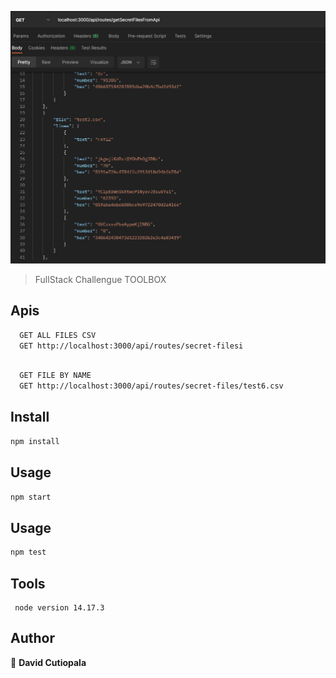[![Image](https://raw.githubusercontent.com/cutioluis/FrontEnd_FileCSV/master/src/images/back.PNG "Image")](https://raw.githubusercontent.com/cutioluis/FrontEnd_FileCSV/master/src/images/back.PNG "Image")
> FullStack Challengue TOOLBOX

## Apis

```sh
  GET ALL FILES CSV
  GET http://localhost:3000/api/routes/secret-filesi
```
```sh

  GET FILE BY NAME
  GET http://localhost:3000/api/routes/secret-files/test6.csv
```

## Install

```sh
npm install
```

## Usage

```sh
npm start
```

## Usage
```sh
npm test
```

## Tools

```
 node version 14.17.3
```

## Author

👤 **David Cutiopala**


